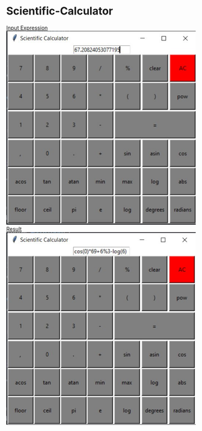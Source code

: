 # Scientific-Calculator
[Input Expression](Scientific%20Calculator%20Result.jpg)                                                                                      
![](Scientific%20Calculator%20Result.jpg)<br>
[Result](Scientific%20Calculator.jpg)                                                                                                                   
![](Scientific%20Calculator.jpg)
